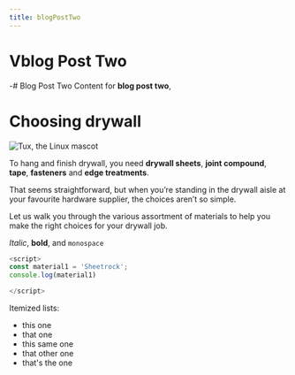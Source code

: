```yaml
---
title: blogPostTwo
---
```


# Vblog Post Two

-# Blog Post Two
Content for **blog post two**,

# Choosing drywall
![Tux, the Linux mascot](/static/drywallcomponents/images.jpeg)

To hang and finish drywall, you need **drywall sheets**, **joint compound**, **tape**, **fasteners** and **edge treatments**.

 That seems straight­forward, but when you’re standing in the drywall aisle at your favourite hardware supplier, the choices aren’t so simple.

Let us walk you through the various assortment of materials to help you make the right choices for your drywall job.

*Italic*, **bold**, and `monospace`

```js
<script>
const material1 = 'Sheetrock';
console.log(material1)

</script>
```


Itemized lists:


* this one
* that one
* this same one
* that other one
* that's the one